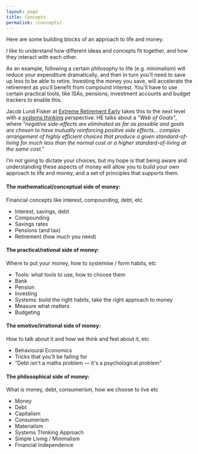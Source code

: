 ```yaml
---
layout: page
title: Concepts
permalink: /concepts/
---
```


Here are some building blocks of an approach to life and money.

I like to understand how different ideas and concepts fit together, and how they interact with each other.

As an example, following a certain philosophy to life (e.g. minimalism) will reduce your expenditure dramatically, and then in turn you’ll need to save up less to be able to retire. Investing the money you save, will accelerate the retirement as you’ll benefit from compound interest. You'll have to use certain practical tools, like ISAs, pensions, investment accounts and budget trackers to enable this.

Jacob Lund Fisker at [Extreme Retirement Early](https://wiki.earlyretirementextreme.com/) takes this to the next level with a [systems thinking](https://oxfamblogs.org/fp2p/how-to-think-in-systems-great-and-accessible-and-short-book/) perspective. HE talks about a _"Web of Goals"_, where _"negative side-effects are eliminated as far as possible and goals are chosen to have mutually reinforcing positive side effects... complex arrangement of highly efficient choices that produce a given standard-of-living for much less than the normal cost or a higher standard-of-living at the same cost."_

I’m not going to dictate your choices, but my hope is that being aware and understanding these aspects of money will allow you to build your own approach to life and money, and a set of principles that supports them.

#### The mathematical/conceptual side of money:
Financial concepts like interest, compounding, debt, etc
- Interest, savings, debt
- Compounding
- Savings rates
- Pensions (and tax)
- Retirement (how much you need)

#### The practical/rational side of money:
Where to put your money, how to systemise / form habits, etc
- Tools: what tools to use, how to choose them
- Bank
- Pension
- Investing
- Systems: build the right habits, take the right approach to money
- Measure what matters
- Budgeting

#### The emotive/irrational side of money:
How to talk about it and how we think and feel about it, etc
- Behavioural Economics
- Tricks that you’ll be falling for
- “Debt isn't a maths problem — it's a psychological problem”

#### The philosophical side of money:
What is money, debt, consumerism, how we choose to live etc
- Money
- Debt
- Capitalism
- Consumerism
- Materialism
- Systems Thinking Approach
- Simple Living / Minimalism
- Financial Independence
